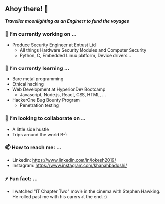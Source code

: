 ## Ahoy there! 👋
_**Traveller moonlighting as an Engineer to fund the voyages**_

### 🔭 I’m currently working on ...
- Produce Security Engineer at Entrust Ltd
    - All things Hardware Security Modules and Computer Security
    - Python, C, Embedded Linux platform, Device drivers...

### 🌱 I’m currently learning ...
- Bare metal programming
- Ethical hacking
- Web Development at HyperionDev Bootcamp
    - Javascript, Node.js, React, CSS, HTML, ...
- HackerOne Bug Bounty Program
    - Penetration testing

### 👯 I’m looking to collaborate on ...
- A little side hustle
- Trips around the world B-)

### 📫 How to reach me: ...
- Linkedin: https://www.linkedin.com/in/lokesh2019/
- Instagram: https://www.instagram.com/khanahbadoshi/

### ⚡ Fun fact: ...
- I watched "IT Chapter Two" movie in the cinema with Stephen Hawking. He rolled past me with his carers at the end. :)
